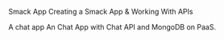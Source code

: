 Smack App
Creating a Smack App & Working With APIs

A chat app An Chat App with Chat API and MongoDB on PaaS.
